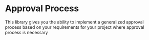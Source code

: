 # Approval Process
This library gives you the ability to implement a generalized approval process based on your requirements for your project where approval process is necessary
